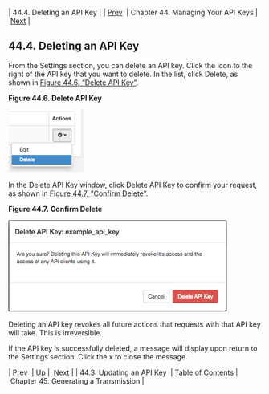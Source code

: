 | 44.4. Deleting an API Key |
| [Prev](web-ui.apikeys.update)  | Chapter 44. Managing Your API Keys |  [Next](message_gen) |

## 44.4. Deleting an API Key

From the Settings section, you can delete an API key. Click the icon to the right of the API key that you want to delete. In the list, click Delete, as shown in [Figure 44.6, “Delete API Key”](web-ui.apikeys.delete#figure_delete_apikey "Figure 44.6. Delete API Key").

<a name="figure_delete_apikey"></a>

**Figure 44.6. Delete API Key**

![Delete API Key](images/delete_apikey.png)

In the Delete API Key window, click Delete API Key to confirm your request, as shown in [Figure 44.7, “Confirm Delete”](web-ui.apikeys.delete#figure_confirm_delete_apikey "Figure 44.7. Confirm Delete").

<a name="figure_confirm_delete_apikey"></a>

**Figure 44.7. Confirm Delete**

![Confirm Delete](images/confirm_delete_apikey.png)

Deleting an API key revokes all future actions that requests with that API key will take. This is irreversible.

If the API key is successfully deleted, a message will display upon return to the Settings section. Click the x to close the message.

| [Prev](web-ui.apikeys.update)  | [Up](web-ui.apikeys) |  [Next](message_gen) |
| 44.3. Updating an API Key  | [Table of Contents](index) |  Chapter 45. Generating a Transmission |


